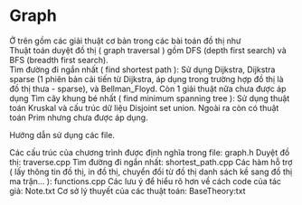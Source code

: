 # Graph
Ở trên gồm các giải thuật cơ bản trong các bài toán đồ thị như  
Thuật toán duyệt đồ thị ( graph traversal ) gồm DFS (depth first search) và BFS (breadth first search).  
Tìm đường đi ngắn nhất ( find shortest path ): Sử dụng Dijkstra, Dijkstra sparse (1 phiên bản cải tiến từ Dijkstra, áp dụng trong trường hợp đồ thị là đồ thị thưa - sparse), và Bellman_Floyd. Còn 1 giải thuật nữa chưa được áp dụng
Tìm cây khung bé nhất ( find minimum spanning tree ): Sử dụng thuật toán Kruskal và cấu trúc dữ liệu Disjoint set union. Ngoài ra còn có thuật toán Prim nhưng chưa được áp dụng.


Hướng dẫn sử dụng các file.

Các cấu trúc của chương trình được định nghĩa trong file: graph.h
Duyệt đồ thị: traverse.cpp
Tìm đường đi ngắn nhất: shortest_path.cpp
Các hàm hỗ trợ ( lấy thông tin đồ thị, in đồ thị, chuyển đổi từ đồ thị danh sách kề sang đồ thị ma trận... ): functions.cpp
Các lưu ý để hiểu rõ hơn về cách code của tác giả: Note.txt
Cơ sở lý thuyết của các thuật toán: BaseTheory:txt
